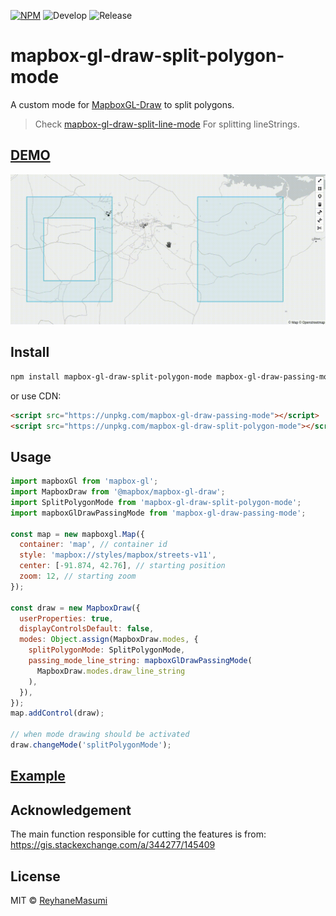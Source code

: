 [![NPM](https://img.shields.io/npm/v/mapbox-gl-draw-split-polygon-mode.svg)](https://www.npmjs.com/package/mapbox-gl-draw-split-polygon-mode)
![Develop](https://github.com/reyhanemasumi/mapbox-gl-draw-split-polygon-mode/workflows/Develop/badge.svg)
![Release](https://github.com/reyhanemasumi/mapbox-gl-draw-split-polygon-mode/workflows/Release/badge.svg)

# mapbox-gl-draw-split-polygon-mode

A custom mode for [MapboxGL-Draw](https://github.com/mapbox/mapbox-gl-draw) to split polygons.

> Check [mapbox-gl-draw-split-line-mode](https://github.com/ReyhaneMasumi/mapbox-gl-draw-split-line-mode) For splitting lineStrings.

## [DEMO](https://reyhanemasumi.github.io/mapbox-gl-draw-split-polygon-mode/)

![A Gif showing demo usage](demo/public/demo.gif)

## Install

```bash
npm install mapbox-gl-draw-split-polygon-mode mapbox-gl-draw-passing-mode
```

or use CDN:

```html
<script src="https://unpkg.com/mapbox-gl-draw-passing-mode"></script>
<script src="https://unpkg.com/mapbox-gl-draw-split-polygon-mode"></script>
```

## Usage

```js
import mapboxGl from 'mapbox-gl';
import MapboxDraw from '@mapbox/mapbox-gl-draw';
import SplitPolygonMode from 'mapbox-gl-draw-split-polygon-mode';
import mapboxGlDrawPassingMode from 'mapbox-gl-draw-passing-mode';

const map = new mapboxgl.Map({
  container: 'map', // container id
  style: 'mapbox://styles/mapbox/streets-v11',
  center: [-91.874, 42.76], // starting position
  zoom: 12, // starting zoom
});

const draw = new MapboxDraw({
  userProperties: true,
  displayControlsDefault: false,
  modes: Object.assign(MapboxDraw.modes, {
    splitPolygonMode: SplitPolygonMode,
    passing_mode_line_string: mapboxGlDrawPassingMode(
      MapboxDraw.modes.draw_line_string
    ),
  }),
});
map.addControl(draw);

// when mode drawing should be activated
draw.changeMode('splitPolygonMode');
```

## [Example](https://github.com/ReyhaneMasumi/mapbox-gl-draw-split-polygon-mode/blob/main/demo/src/App.js)

## Acknowledgement

The main function responsible for cutting the features is from:
https://gis.stackexchange.com/a/344277/145409

## License

MIT © [ReyhaneMasumi](LICENSE)
